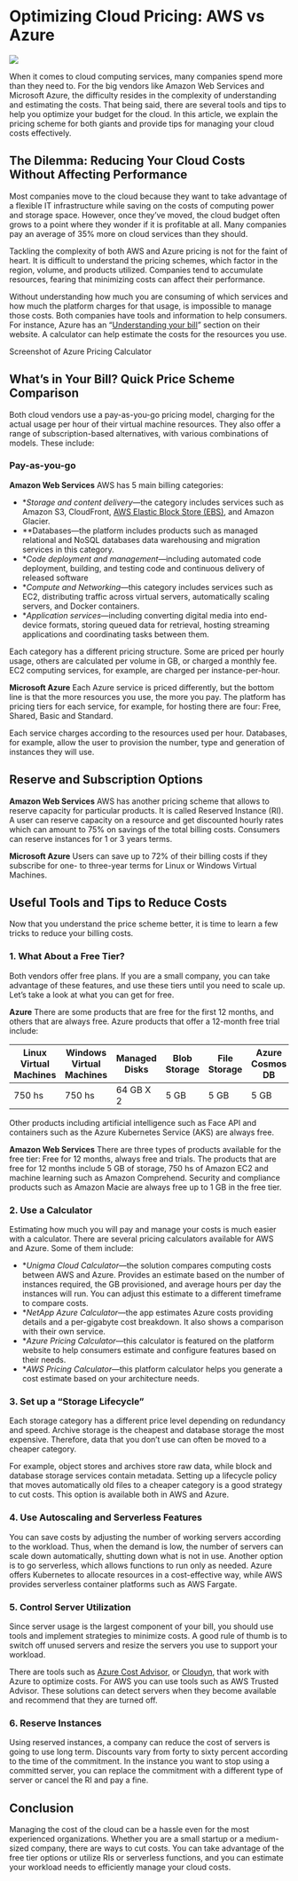 # Optimizing Cloud Pricing: AWS vs Azure
![](https://cdn.pixabay.com/photo/2017/01/17/12/45/money-1986779_1280.jpg)

When it comes to cloud computing services, many companies spend more than they need to. For the big vendors like Amazon Web Services and Microsoft Azure, the difficulty resides in the complexity of understanding and estimating the costs. That being said, there are several tools and tips to help you optimize your budget for the cloud. In this article, we explain the pricing scheme for both giants and provide tips for managing your cloud costs effectively. 
## The Dilemma: Reducing Your Cloud Costs Without Affecting Performance
Most companies move to the cloud because they want to take advantage of a flexible IT infrastructure while saving on the costs of computing power and storage space. However, once they’ve moved, the cloud budget often grows to a point where they wonder if it is profitable at all. Many companies pay an average of 35% more on cloud services than they should. 

Tackling the complexity of both AWS and Azure pricing is not for the faint of heart. It is difficult to understand the pricing schemes, which factor in the region, volume, and products utilized. Companies tend to accumulate resources, fearing that minimizing costs can affect their performance.

Without understanding how much you are consuming of which services and how much the platform charges for that usage, is impossible to manage those costs. Both companies have tools and information to help consumers. For instance, Azure has an “[Understanding your bill](https://docs.microsoft.com/en-us/azure/billing/billing-understand-your-bill)” section on their website. A calculator can help estimate the costs for the resources you use.


Screenshot of Azure Pricing Calculator

## What’s in Your Bill? Quick Price Scheme Comparison
Both cloud vendors use a pay-as-you-go pricing model, charging for the actual usage per hour of their virtual machine resources. They also offer a range of subscription-based alternatives, with various combinations of models. These include:
### Pay-as-you-go
**Amazon Web Services**
AWS has 5 main billing categories: 
* **Storage and content delivery*—the category includes services such as Amazon S3, CloudFront, [AWS Elastic Block Store (EBS)](https://cloud.netapp.com/blog/ebs-volumes-5-lesser-known-functions), and Amazon Glacier. 
* **Databases—the platform includes products such as managed relational and NoSQL databases data warehousing and migration services in this category. 
* **Code deployment and management*—including automated code deployment, building, and testing code and continuous delivery of released software
* **Compute and Networking*—this category includes services such as EC2, distributing traffic across virtual servers, automatically scaling servers, and Docker containers. 
* **Application services*—including converting digital media into end-device formats, storing queued data for retrieval, hosting streaming applications and coordinating tasks between them. 

Each category has a different pricing structure. Some are priced per hourly usage, others are calculated per volume in GB, or charged a monthly fee. EC2 computing services, for example, are charged per instance-per-hour. 

**Microsoft Azure**
Each Azure service is priced differently, but the bottom line is that the more resources you use, the more you pay. The platform has pricing tiers for each service, for example, for hosting there are four: Free, Shared, Basic and Standard. 

Each service charges according to the resources used per hour. Databases, for example, allow the user to provision the number, type and generation of instances they will use. 
## Reserve and Subscription Options

**Amazon Web Services**
AWS has another pricing scheme that allows to reserve capacity for particular products. It is called Reserved Instance (RI). A user can reserve capacity on a resource and get discounted hourly rates which can amount to 75% on savings of the total billing costs. Consumers can reserve instances for 1 or 3 years terms.

**Microsoft Azure**
Users can save up to 72% of their billing costs if they subscribe for one- to three-year terms for Linux or Windows Virtual Machines. 
## Useful Tools and Tips to Reduce Costs
Now that you understand the price scheme better, it is time to learn a few tricks to reduce your billing costs. 
### 1. What About a Free Tier?
Both vendors offer free plans. If you are a small company, you can take advantage of these features, and use these tiers until you need to scale up. Let’s take a look at what you can get for free.

**Azure**
There are some products that are free for the first 12 months, and others that are always free. Azure products that offer a 12-month free trial include: 

| Linux Virtual Machines | Windows Virtual Machines | Managed Disks | Blob Storage | File Storage | Azure Cosmos DB | Bandwidth  | SQL Database |
|------------------------|--------------------------|---------------|--------------|--------------|-----------------|------------|--------------|
| 750 hs                 | 750 hs                   | 64 GB X 2     | 5 GB         | 5 GB         | 5 GB            | 15 GB      | 250 GB       |

Other products including artificial intelligence such as Face API and containers such as the Azure Kubernetes Service (AKS) are always free.

**Amazon Web Services**
There are three types of products available for the free tier: Free for 12 months, always free and trials. The products that are free for 12 months include 5 GB of storage, 750 hs of Amazon EC2 and machine learning such as Amazon Comprehend. Security and compliance products such as Amazon Macie are always free up to 1 GB in the free tier. 
### 2. Use a Calculator
Estimating how much you will pay and manage your costs is much easier with a calculator. There are several pricing calculators available for AWS and Azure. Some of them include:
* **Unigma Cloud Calculator*—the solution compares computing costs between AWS and Azure. Provides an estimate based on the number of instances required, the GB provisioned, and average hours per day the instances will run. You can adjust this estimate to a different timeframe to compare costs. 
* **NetApp Azure Calculator*—the app estimates Azure costs providing details and a per-gigabyte cost breakdown. It also shows a comparison with their own service. 
* **Azure Pricing Calculator*—this calculator is featured on the platform website to help consumers estimate and configure features based on their needs. 
* **AWS Pricing Calculator*—this platform calculator helps you generate a cost estimate based on your architecture needs. 
### 3. Set up a “Storage Lifecycle”
Each storage category has a different price level depending on redundancy and speed. Archive storage is the cheapest and database storage the most expensive. Therefore, data that you don’t use can often be moved to a cheaper category. 

For example, object stores and archives store raw data, while block and database storage services contain metadata. Setting up a lifecycle policy that moves automatically old files to a cheaper category is a good strategy to cut costs. This option is available both in AWS and Azure.  
### 4. Use Autoscaling and Serverless Features
You can save costs by adjusting the number of working servers according to the workload. Thus, when the demand is low, the number of servers can scale down automatically, shutting down what is not in use. Another option is to go serverless, which allows functions to run only as needed. Azure offers Kubernetes to allocate resources in a cost-effective way, while AWS provides serverless container platforms such as AWS Fargate. 
### 5. Control Server Utilization
Since server usage is the largest component of your bill, you should use tools and implement strategies to minimize costs. A good rule of thumb is to switch off unused servers and resize the servers you use to support your workload.  

There are tools such as [Azure Cost Advisor](https://docs.microsoft.com/en-us/azure/advisor/advisor-cost-recommendations), or [Cloudyn](https://www.cloudyn.com/), that work with Azure to optimize costs. For AWS you can use tools such as AWS Trusted Advisor. These solutions can detect servers when they become available and recommend that they are turned off. 
### 6. Reserve Instances
Using reserved instances, a company can reduce the cost of servers is going to use long term. Discounts vary from forty to sixty percent according to the time of the commitment. In the instance you want to stop using a committed server, you can replace the commitment with a different type of server or cancel the RI and pay a fine.
## Conclusion
Managing the cost of the cloud can be a hassle even for the most experienced organizations. Whether you are a small startup or a medium-sized company, there are ways to cut costs. You can take advantage of the free tier options or utilize RIs or serverless functions, and you can estimate your workload needs to efficiently manage your cloud costs.

